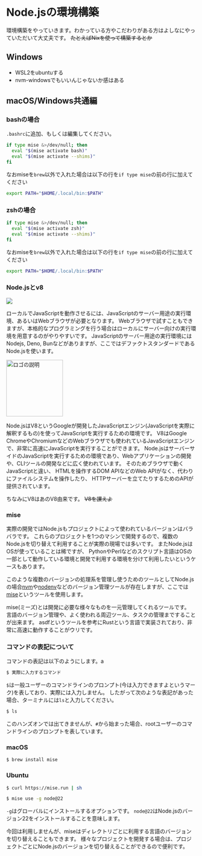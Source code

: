 # Node.jsの環境構築

環境構築をやっていきます。わかっている方やこだわりがある方はよしなにやっていただいて大丈夫です。
~~たとえばNixを使って構築するとか~~

## Windows

- WSL2をubuntuする
- nvm-windowsでもいいんじゃないか感はある

## macOS/Windows共通編


### bashの場合

`.bashrc`に追加、もしくは編集してください。

```bash
if type mise &>/dev/null; then
  eval "$(mise activate bash)"
  eval "$(mise activate --shims)" 
fi
```

なおmiseを`brew`以外で入れた場合は以下の行を`if type mise`の前の行に加えてください

```bash
export PATH="$HOME/.local/bin:$PATH"
```

### zshの場合

```bash
if type mise &>/dev/null; then
  eval "$(mise activate zsh)"
  eval "$(mise activate --shims)" 
fi
```

なおmiseを`brew`以外で入れた場合は以下の行を`if type mise`の前の行に加えてください

```bash
export PATH="$HOME/.local/bin:$PATH"
```

### Node.jsとv8
![](https://nodejs.org/static/logos/nodejsDark.svg)

ローカルでJavaScriptを動作させるには、JavaScriptのサーバー用途の実行環境、あるいはWebブラウザが必要となります。
Webブラウザで試すこともできますが、本格的なプログラミングを行う場合はローカルにサーバー向けの実行環境を用意するのがやりやすいです。
JavaScriptのサーバー用途の実行環境にはNodejs, Deno, Bunなどがありますが、ここではデファクトスタンダードであるNode.jsを使います。

<img src="https://v8.dev/_img/v8.svg" alt="ロゴの説明" width="150" />

Node.jsはV8というGoogleが開発したJavaScriptエンジン(JavaScriptを実際に解釈するもの)を使ってJavaScriptを実行するための環境です。
V8はGoogle ChromeやChromiumなどのWebブラウザでも使われているJavaScriptエンジンで、非常に高速にJavaScriptを実行することができます。
Node.jsはサーバーサイドのJavaScriptを実行するための環境であり、Webアプリケーションの開発や、CLIツールの開発などに広く使われています。
そのためブラウザで動くJavaScriptと違い、 HTMLを操作するDOM APIなどのWeb APIがなく、代わりにファイルシステムを操作したり、 HTTPサーバーを立てたりするためのAPIが提供されています。

ちなみにV8はあのV8由来です。 ~~V8を讃えよ~~

### mise
実際の開発ではNode.jsもプロジェクトによって使われているバージョンはバラバラです。
これらのプロジェクトを1つのマシンで開発するので、複数のNode.jsを切り替えて利用することが実際の現場では多いです。
またNode.jsはOSが使っていることは稀ですが、 PythonやPerlなどのスクリプト言語はOSの一部として動作している環境と開発で利用する環境を分けて利用したいというケースもあります。

このような複数のバージョンの処理系を管理し使うためのツールとしてNode.jsの場合[nvm](https://github.com/nvm-sh/nvm)や[nodenv](https://github.com/nodenv/nodenv)などのバージョン管理ツールが存在しますが、ここでは[mise](https://mise.jdx.dev/)というツールを使用します。

mise(ミーズ)とは開発に必要な様々なものを一元管理してくれるツールです。
言語のバージョン管理や、よく使われる周辺ツール、タスクの管理まですることが出来ます。
asdfというツールを参考にRustという言語で実装されており、非常に高速に動作することがウリです。


### コマンドの表記について

コマンドの表記は以下のようにします。a

```bash
$ 実際に入力するコマンド
```

`$`は一般ユーザーのコマンドラインのプロンプト(今は入力できますよというマーク)を表しており、実際には入力しません。
したがって次のような表記があった場合、ターミナルには`ls`と入力してください。

```bash
$ ls
```

このハンズオンでは出てきませんが、`#`から始まった場合、rootユーザーのコマンドラインのプロンプトを表しています。

### macOS

```bash
$ brew install mise
```

### Ubuntu

```bash
$ curl https://mise.run | sh
```


```bash
$ mise use -g node@22
```

`-g`はグローバルにインストールするオプションです。
`node@22`はNode.jsのバージョン22をインストールすることを意味します。

今回は利用しませんが、miseはディレクトリごとに利用する言語のバージョンを切り替えることもできます。
様々なプロジェクトを開発する場合は、プロジェクトごとにNode.jsのバージョンを切り替えることができるので便利です。
